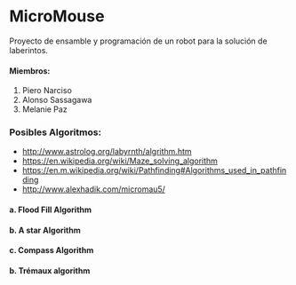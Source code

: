 # MicroMouse
Proyecto de ensamble y programación de un robot para la solución de laberintos.

#### Miembros:
1. Piero Narciso
2. Alonso Sassagawa
3. Melanie Paz

### Posibles Algoritmos:
* http://www.astrolog.org/labyrnth/algrithm.htm
* https://en.wikipedia.org/wiki/Maze_solving_algorithm
* https://en.m.wikipedia.org/wiki/Pathfinding#Algorithms_used_in_pathfinding
* http://www.alexhadik.com/micromau5/
#### a. Flood Fill Algorithm
#### b. A star Algorithm
#### c. Compass Algorithm
#### b. Trémaux algorithm
